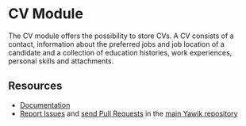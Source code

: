 CV Module
====

The CV module offers the possibility to store CVs.
A CV consists of a contact, information about the preferred jobs
and job location of a candidate and a collection of education histories,
work experiences, personal skills and attachments.

Resources
----
  * [Documentation](https://yawik.readthedocs.io/en/latest/modules/cv/index.html)
  * [Report Issues](https://github.com/cross-solution/YAWIK/issues) and
    [send Pull Requests](https://github.com/cross-solution/YAWIK/pulls)
    in the [main Yawik repository](https://github.com/cross-solution/YAWIK)